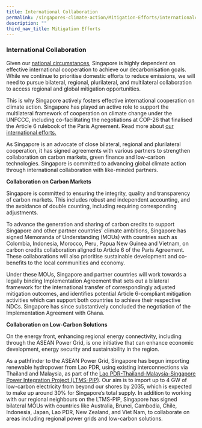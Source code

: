 ```yaml
---
title: International Collaboration
permalink: /singapores-climate-action/Mitigation-Efforts/internationalcollaboration/
description: ""
third_nav_title: Mitigation Efforts
---
```

### International Collaboration

Given our [national circumstances](/singapores-climate-action/overview/national-circumstances), Singapore is highly dependent on effective international cooperation to achieve our decarbonisation goals. While we continue to prioritise domestic efforts to reduce emissions, we will need to pursue bilateral, regional, plurilateral, and multilateral collaboration to access regional and global mitigation opportunities.

This is why Singapore actively fosters effective international cooperation on climate action. Singapore has played an active role to support the multilateral framework of cooperation on climate change under the UNFCCC, including co-facilitating the negotiations at COP-26 that finalised the Article 6 rulebook of the Paris Agreement. Read more about [our international efforts.](/singapores-climate-action/singapore-and-international-efforts/)

As Singapore is an advocate of close bilateral, regional and plurilateral cooperation, it has signed agreements with various partners to strengthen collaboration on carbon markets, green finance and low-carbon technologies. Singapore is committed to advancing global climate action through international collaboration with like-minded partners.

**Collaboration on Carbon Markets**

Singapore is committed to ensuring the integrity, quality and transparency of carbon markets. This includes robust and independent accounting, and the avoidance of double counting, including requiring corresponding adjustments.

To advance the generation and sharing of carbon credits to support Singapore and other partner countries’ climate ambitions, Singapore has signed Memoranda of Understanding (MOUs) with countries such as Colombia, Indonesia, Morocco, Peru, Papua New Guinea and Vietnam, on carbon credits collaboration aligned to Article 6 of the Paris Agreement. These collaborations will also prioritise sustainable development and co-benefits to the local communities and economy.

Under these MOUs, Singapore and partner countries will work towards a legally binding Implementation Agreement that sets out a bilateral framework for the international transfer of correspondingly adjusted mitigation outcomes, and identifies potential Article 6-compliant mitigation activities which can support both countries to achieve their respective NDCs. Singapore has since substantively concluded the negotiation of the Implementation Agreement with Ghana.

**Collaboration on Low-Carbon Solutions**

On the energy front, enhancing regional energy connectivity, including through the ASEAN Power Grid, is one initiative that can enhance economic development, energy security and sustainability in the region. 

As a pathfinder to the ASEAN Power Grid, Singapore has begun importing renewable hydropower from Lao PDR, using existing interconnections via Thailand and Malaysia, as part of the [Lao PDR-Thailand-Malaysia-Singapore Power Integration Project (LTMS-PIP)](https://www.ema.gov.sg/media_release.aspx?news_sid=20220623UjiFDR2aZUxy). Our aim is to import up to 4 GW of low-carbon electricity from beyond our shores by 2035, which is expected to make up around 30% for Singapore’s total supply. In addition to working with our regional neighbours on the LTMS-PIP, Singapore has signed bilateral MOUs with countries like Australia, Brunei, Cambodia, Chile, Indonesia, Japan, Lao PDR, New Zealand, and Viet Nam, to collaborate on areas including regional power grids and low-carbon solutions.